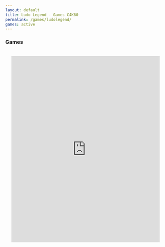 ```yaml
---
layout: default
title: Ludo Legend - Games C4K60
permalink: /games/ludolegend/
games: active
---
```

<h3><i class="fas fa-gamepad"></i> Games</h3>
<br>
<center>
<iframe src="https://wanted5games.com/games/html5/ludo-legend-new-en-s-iga-cloud/index.html?pub=10" name="cloudgames-com" width="466" height="584" frameborder="0" scrolling="no"></iframe>
</center>
